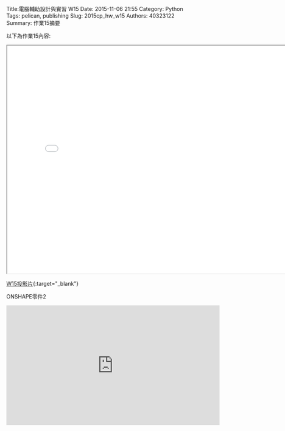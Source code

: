 Title:電腦輔助設計與實習  W15
Date: 2015-11-06 21:55
Category: Python
Tags: pelican, publishing
Slug: 2015cp_hw_w15
Authors: 40323122
Summary: 作業15摘要

以下為作業15內容:

<iframe src="40323122_cp_w15_p.html" width="800" height="600"></iframe>

[W15投影片](40323122_cp_w15_p.html){:target="_blank"}

ONSHAPE零件2

<iframe width="560" height="315" src="https://www.youtube.com/embed/6b-wx7xHD5M" frameborder="0" allowfullscreen></iframe>


